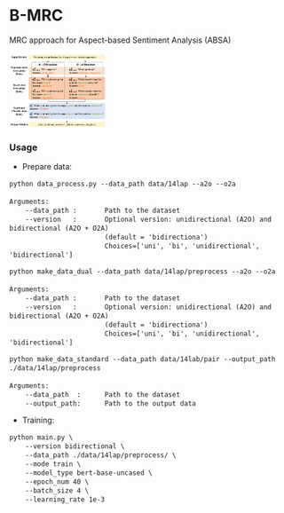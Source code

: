 # B-MRC
MRC approach for Aspect-based Sentiment Analysis (ABSA)

<img src="docs/imgs/bmrc.png" width="35%" height="35%" align="center" />


### Usage

- Prepare data:
```commandline
python data_process.py --data_path data/14lap --a2o --o2a

Arguments:
    --data_path :       Path to the dataset
    --version   :       Optional version: unidirectional (A2O) and bidirectional (A2O + O2A) 
                        (default = 'bidirectiona')
                        Choices=['uni', 'bi', 'unidirectional', 'bidirectional']
```

```commandline
python make_data_dual --data_path data/14lap/preprocess --a2o --o2a

Arguments:
    --data_path :       Path to the dataset
    --version   :       Optional version: unidirectional (A2O) and bidirectional (A2O + O2A)
                        (default = 'bidirectiona')
                        Choices=['uni', 'bi', 'unidirectional', 'bidirectional']
```

```commandline
python make_data_standard --data_path data/14lab/pair --output_path ./data/14lap/preprocess

Arguments:
    --data_path  :      Path to the dataset
    --output_path:      Path to the output data      
```

- Training:
```commandline
python main.py \
    --version bidirectional \
    --data_path ./data/14lap/preprocess/ \
    --mode train \
    --model_type bert-base-uncased \
    --epoch_num 40 \
    --batch_size 4 \
    --learning_rate 1e-3
```

